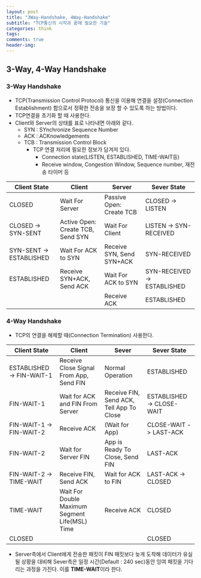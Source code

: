 ```yaml
---  
layout: post  
title: "3Way-Handshake, 4Way-Handshake"  
subtitle: "TCP통신의 시작과 끝에 필요한 기술"  
categories: think
tags: 
comments: true  
header-img:
---
```

## 3-Way, 4-Way Handshake
### 3-Way Handshake	
- TCP(Transmission Control Protocol) 통신을 이용해 연결을 설정(Connection Establishment) 함으로서 정확한 전송을 보장 할 수 있도록 하는 방법이다.
- TCP연결을 초기화 할 때 사용한다.
- Client와 Server의 상태를 표로 나타내면 아래와 같다.
	- SYN : SYnchronize Sequence Number
	- ACK : ACKnowledgements
	- TCB : Transmission Control Block
		- TCP 연결 처리에 필요한 정보가 담겨저 있다.
			- Connection state(LISTEN, ESTABLISHED, TIME-WAIT등)
			- Receive window, Congestion Window, Sequence number, 재전송 타이머 등

|Client State|Client|Server|Sever State|
|----|----|----|----|
|CLOSED|Wait For Server|Passive Open: Create TCB|CLOSED -> LISTEN|
|CLOSED -> SYN-SENT|Active Open: Create TCB, Send SYN|Wait For Client|LISTEN -> SYN-RECEIVED|
|SYN-SENT -> ESTABLISHED|Wait For ACK to SYN|Receive SYN, Send SYN+ACK|SYN-RECEIVED|
|ESTABLISHED|Receive SYN+ACK, Send ACK|Wait For ACK to SYN|SYN-RECEIVED -> ESTABLISHED|
|||Receive ACK|ESTABLISHED|

### 4-Way Handshake
- TCP의 연결을 해제할 때(Connection Termination) 사용한다.

|Client State|Client|Sever|Sever State|
|----|----|----|----|
|ESTABLISHED -> FIN-WAIT-1|Receive Close Signal From App, Send FIN|Normal Operation|ESTABLISHED|
|FIN-WAIT-1|Wait for ACK and FIN From Server|Receive FIN, Send ACK, Tell App To Close|ESTABLISHED -> CLOSE-WAIT|
|FIN-WAIT-1 -> FIN-WAIT-2|Receive ACK|(Wait for App)|CLOSE-WAIT -> LAST-ACK|
|FIN-WAIT-2|Wait for Server FIN|App is Ready To Close, Send FIN|LAST-ACK|
|FIN-WAIT-2 -> TIME-WAIT|Receive FIN, Send ACK|Wait for ACK to FIN|LAST-ACK -> CLOSED|
|TIME-WAIT|Wait For Double Maximum Segment Life(MSL) Time|Receive ACK|CLOSED|
|CLOSED|||CLOSED|
- Server측에서 Client에게 전송한 패킷이 FIN 패킷보다 늦게 도착해 데이터가 유실 될 상황을 대비해 Sever측은 일정 시간(Default : 240 sec)동안 잉여 패킷을 기다리는 과정을 가진다. 이를 **TIME-WAIT**이라 한다. 
